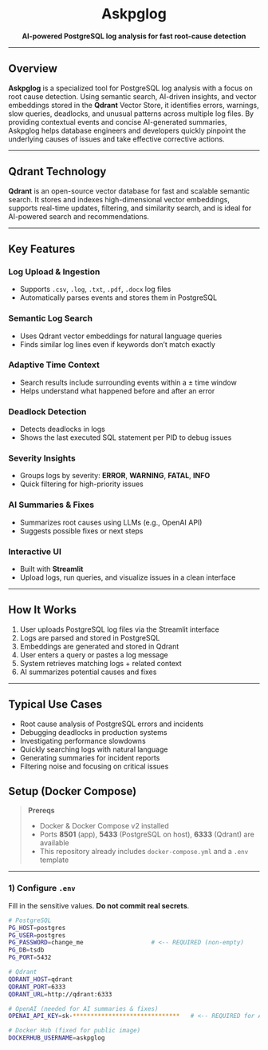 <!-- README.md -->

<div align="center">

# Askpglog

**AI-powered PostgreSQL log analysis for fast root-cause detection**

</div>

---

## Overview

**Askpglog** is a specialized tool for PostgreSQL log analysis with a focus on root cause detection. Using semantic search, AI-driven insights, and vector embeddings stored in the **Qdrant** Vector Store, it identifies errors, warnings, slow queries, deadlocks, and unusual patterns across multiple log files. By providing contextual events and concise AI-generated summaries, Askpglog helps database engineers and developers quickly pinpoint the underlying causes of issues and take effective corrective actions.

---

## Qdrant Technology

**Qdrant** is an open-source vector database for fast and scalable semantic search. It stores and indexes high-dimensional vector embeddings, supports real-time updates, filtering, and similarity search, and is ideal for AI-powered search and recommendations.

---

## Key Features

### Log Upload & Ingestion
- Supports `.csv`, `.log`, `.txt`, `.pdf`, `.docx` log files  
- Automatically parses events and stores them in PostgreSQL

### Semantic Log Search
- Uses Qdrant vector embeddings for natural language queries  
- Finds similar log lines even if keywords don’t match exactly

### Adaptive Time Context
- Search results include surrounding events within a ± time window  
- Helps understand what happened before and after an error

### Deadlock Detection
- Detects deadlocks in logs  
- Shows the last executed SQL statement per PID to debug issues

### Severity Insights
- Groups logs by severity: **ERROR**, **WARNING**, **FATAL**, **INFO**  
- Quick filtering for high-priority issues

### AI Summaries & Fixes
- Summarizes root causes using LLMs (e.g., OpenAI API)  
- Suggests possible fixes or next steps

### Interactive UI
- Built with **Streamlit**  
- Upload logs, run queries, and visualize issues in a clean interface

---

## How It Works

1. User uploads PostgreSQL log files via the Streamlit interface  
2. Logs are parsed and stored in PostgreSQL  
3. Embeddings are generated and stored in Qdrant  
4. User enters a query or pastes a log message  
5. System retrieves matching logs + related context  
6. AI summarizes potential causes and fixes

---

## Typical Use Cases

- Root cause analysis of PostgreSQL errors and incidents  
- Debugging deadlocks in production systems  
- Investigating performance slowdowns  
- Quickly searching logs with natural language  
- Generating summaries for incident reports  
- Filtering noise and focusing on critical issues


## Setup (Docker Compose)

> **Prereqs**
> - Docker & Docker Compose v2 installed
> - Ports **8501** (app), **5433** (PostgreSQL on host), **6333** (Qdrant) are available
> - This repository already includes `docker-compose.yml` and a `.env` template

---

### 1) Configure `.env`

Fill in the sensitive values. **Do not commit real secrets**.

```bash
# PostgreSQL
PG_HOST=postgres
PG_USER=postgres
PG_PASSWORD=change_me                   # <-- REQUIRED (non-empty)
PG_DB=tsdb
PG_PORT=5432

# Qdrant
QDRANT_HOST=qdrant
QDRANT_PORT=6333
QDRANT_URL=http://qdrant:6333

# OpenAI (needed for AI summaries & fixes)
OPENAI_API_KEY=sk-******************************   # <-- REQUIRED for AI features

# Docker Hub (fixed for public image)
DOCKERHUB_USERNAME=askpglog
